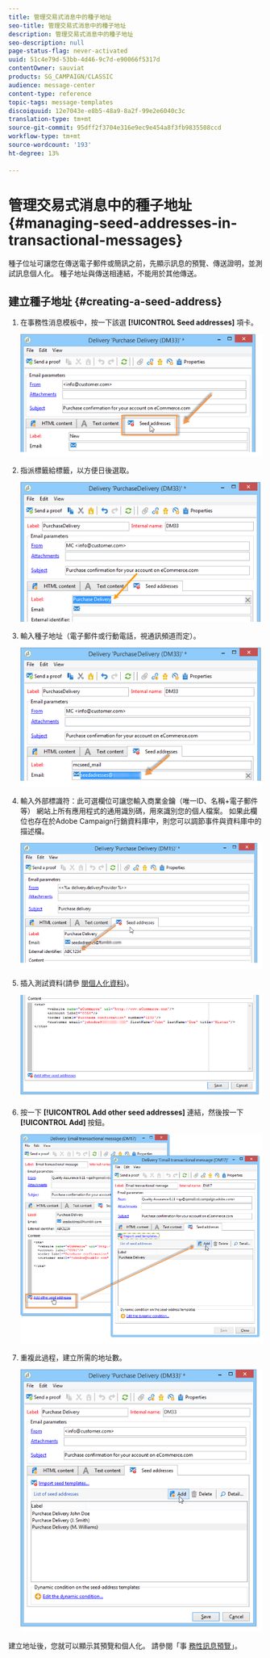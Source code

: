 ```yaml
---
title: 管理交易式消息中的種子地址
seo-title: 管理交易式消息中的種子地址
description: 管理交易式消息中的種子地址
seo-description: null
page-status-flag: never-activated
uuid: 51c4e79d-53bb-4d46-9c7d-e90066f5317d
contentOwner: sauviat
products: SG_CAMPAIGN/CLASSIC
audience: message-center
content-type: reference
topic-tags: message-templates
discoiquuid: 12e7043e-e8b5-48a9-8a2f-99e2e6040c3c
translation-type: tm+mt
source-git-commit: 95dff2f3704e316e9ec9e454a8f3fb9835508ccd
workflow-type: tm+mt
source-wordcount: '193'
ht-degree: 13%

---
```



# 管理交易式消息中的種子地址{#managing-seed-addresses-in-transactional-messages}

種子位址可讓您在傳送電子郵件或簡訊之前，先顯示訊息的預覽、傳送證明，並測試訊息個人化。 種子地址與傳送相連結，不能用於其他傳送。

## 建立種子地址 {#creating-a-seed-address}

1. 在事務性消息模板中，按一下該選 **[!UICONTROL Seed addresses]** 項卡。

   ![](assets/messagecenter_create_seedaddr_001.png)

1. 指派標籤給標籤，以方便日後選取。

   ![](assets/messagecenter_create_seedaddr_002.png)

1. 輸入種子地址（電子郵件或行動電話，視通訊頻道而定）。

   ![](assets/messagecenter_create_seedaddr_003.png)

1. 輸入外部標識符：此可選欄位可讓您輸入商業金鑰（唯一ID、名稱+電子郵件等） 網站上所有應用程式的通用識別碼，用來識別您的個人檔案。 如果此欄位也存在於Adobe Campaign行銷資料庫中，則您可以調節事件與資料庫中的描述檔。

   ![](assets/messagecenter_create_seedaddr_003bis.png)

1. 插入測試資料(請參 [閱個人化資料](../../message-center/using/personalization-data.md))。

   ![](assets/messagecenter_create_custo_001.png)

   <!--## Creating several seed addresses {#creating-several-seed-addresses}-->
1. 按一下 **[!UICONTROL Add other seed addresses]** 連結，然後按一下 **[!UICONTROL Add]** 按鈕。

   ![](assets/messagecenter_create_seedaddr_004.png)

   <!--1. Follow the configuration steps for a seed address detailed in the [Creating a seed address](#creating-a-seed-address) section.-->
1. 重複此過程，建立所需的地址數。

   ![](assets/messagecenter_create_seedaddr_008.png)

建立地址後，您就可以顯示其預覽和個人化。 請參閱「事 [務性訊息預覽](../../message-center/using/transactional-message-preview.md)」。
